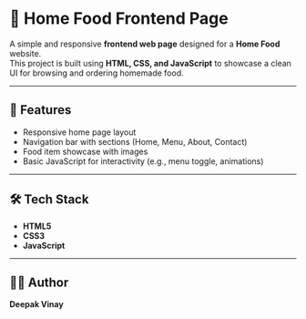 # 🍲 Home Food Frontend Page

A simple and responsive **frontend web page** designed for a **Home Food** website.  
This project is built using **HTML, CSS, and JavaScript** to showcase a clean UI for browsing and ordering homemade food.

---

## 🚀 Features
- Responsive home page layout  
- Navigation bar with sections (Home, Menu, About, Contact)  
- Food item showcase with images  
- Basic JavaScript for interactivity (e.g., menu toggle, animations)  

---

## 🛠️ Tech Stack
- **HTML5**  
- **CSS3**   
- **JavaScript**  

---

## 👨‍💻 Author

**Deepak Vinay**  

